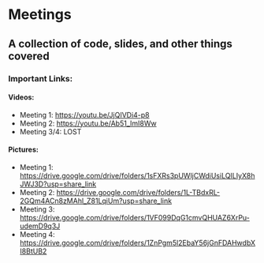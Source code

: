 # Meetings

## A collection of code, slides, and other things covered

### Important Links:

#### Videos:

- Meeting 1: https://youtu.be/JjQIVDi4-p8
- Meeting 2: https://youtu.be/Ab51_ImI8Ww
- Meeting 3/4: LOST

#### Pictures:

- Meeting 1: https://drive.google.com/drive/folders/1sFXRs3pUWljCWdiUsiLQILIyX8hJWJ3D?usp=share_link
- Meeting 2: https://drive.google.com/drive/folders/1L-TBdxRL-2GQm4ACn8zMAhl_Z81LqiUm?usp=share_link
- Meeting 3: https://drive.google.com/drive/folders/1VF099DqG1cmvQHUAZ6XrPu-udemD9q3J
- Meeting 4: https://drive.google.com/drive/folders/1ZnPgm5l2EbaY56jGnFDAHwdbXI8BtUB2